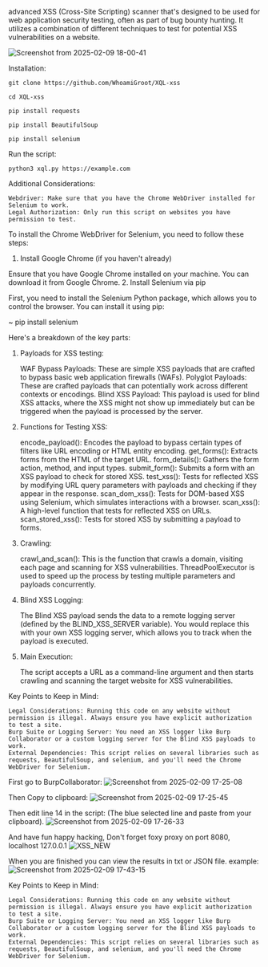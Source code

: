 advanced XSS (Cross-Site Scripting) scanner that's designed to be used for web application security testing, often as part of bug bounty hunting. It utilizes a combination of different techniques to test for potential XSS vulnerabilities on a website. 

![Screenshot from 2025-02-09 18-00-41](https://github.com/user-attachments/assets/0a30d1d0-7cc5-434e-911a-6b9f88937925)

Installation:

```
git clone https://github.com/WhoamiGroot/XQL-xss
```
```
cd XQL-xss
```
```
pip install requests
```
```
pip install BeautifulSoup
```
```
pip install selenium
```
Run the script:
```
python3 xql.py https://example.com
```

Additional Considerations:

    Webdriver: Make sure that you have the Chrome WebDriver installed for Selenium to work.
    Legal Authorization: Only run this script on websites you have permission to test.


To install the Chrome WebDriver for Selenium, you need to follow these steps:
1. Install Google Chrome (if you haven't already)

Ensure that you have Google Chrome installed on your machine. You can download it from Google Chrome.
2. Install Selenium via pip

First, you need to install the Selenium Python package, which allows you to control the browser. You can install it using pip:

~ pip install selenium

Here's a breakdown of the key parts:
1. Payloads for XSS testing:

    WAF Bypass Payloads: These are simple XSS payloads that are crafted to bypass basic web application firewalls (WAFs).
    Polyglot Payloads: These are crafted payloads that can potentially work across different contexts or encodings.
    Blind XSS Payload: This payload is used for blind XSS attacks, where the XSS might not show up immediately but can be triggered when the payload is processed by the server.

2. Functions for Testing XSS:

    encode_payload(): Encodes the payload to bypass certain types of filters like URL encoding or HTML entity encoding.
    get_forms(): Extracts forms from the HTML of the target URL.
    form_details(): Gathers the form action, method, and input types.
    submit_form(): Submits a form with an XSS payload to check for stored XSS.
    test_xss(): Tests for reflected XSS by modifying URL query parameters with payloads and checking if they appear in the response.
    scan_dom_xss(): Tests for DOM-based XSS using Selenium, which simulates interactions with a browser.
    scan_xss(): A high-level function that tests for reflected XSS on URLs.
    scan_stored_xss(): Tests for stored XSS by submitting a payload to forms.

3. Crawling:

    crawl_and_scan(): This is the function that crawls a domain, visiting each page and scanning for XSS vulnerabilities.
    ThreadPoolExecutor is used to speed up the process by testing multiple parameters and payloads concurrently.

4. Blind XSS Logging:

    The Blind XSS payload sends the data to a remote logging server (defined by the BLIND_XSS_SERVER variable). You would replace this with your own XSS logging server, which allows you to track when the payload is executed.

5. Main Execution:

    The script accepts a URL as a command-line argument and then starts crawling and scanning the target website for XSS vulnerabilities.

Key Points to Keep in Mind:

    Legal Considerations: Running this code on any website without permission is illegal. Always ensure you have explicit authorization to test a site.
    Burp Suite or Logging Server: You need an XSS logger like Burp Collaborator or a custom logging server for the Blind XSS payloads to work.
    External Dependencies: This script relies on several libraries such as requests, BeautifulSoup, and selenium, and you'll need the Chrome WebDriver for Selenium.

First go to BurpCollaborator:
![Screenshot from 2025-02-09 17-25-08](https://github.com/user-attachments/assets/431814fb-d2fa-4112-bcfc-3a84add7ebb6)

Then Copy to clipboard:
![Screenshot from 2025-02-09 17-25-45](https://github.com/user-attachments/assets/40b7cff5-d660-4d74-ad98-83782b4a1c7b)

Then edit line 14 in the script: (The blue selected line and paste from your clipboard).
![Screenshot from 2025-02-09 17-26-33](https://github.com/user-attachments/assets/19d75b62-2018-4421-9d73-d156df0ff358)

And have fun happy hacking, Don't forget foxy proxy on port 8080, localhost 127.0.0.1
![XSS_NEW](https://github.com/user-attachments/assets/39e4f825-fe9f-4e8d-a1a6-ef0a4f5b6f6e)

When you are finished you can view the results in txt or JSON file.
example:
![Screenshot from 2025-02-09 17-43-15](https://github.com/user-attachments/assets/5a07eb92-21ad-4a07-8b13-1dcfc2b4c4c8)

Key Points to Keep in Mind:

    Legal Considerations: Running this code on any website without permission is illegal. Always ensure you have explicit authorization to test a site.
    Burp Suite or Logging Server: You need an XSS logger like Burp Collaborator or a custom logging server for the Blind XSS payloads to work.
    External Dependencies: This script relies on several libraries such as requests, BeautifulSoup, and selenium, and you'll need the Chrome WebDriver for Selenium.
